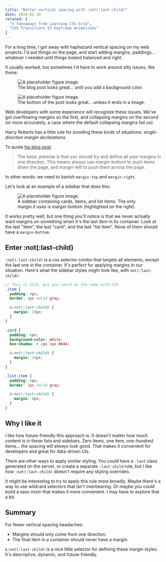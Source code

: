```yaml
---
title: "Better vertical spacing with :not(:last-child)"
date: 2020-02-18
related: [
  "5 Takeaways from Learning CSS Grid",
  "CSS Transitions VS Keyframe Animations"
]
---
```


For a long time, I got away with haphazard vertical spacing on my web projects. I'd put things on the page, and start adding margins, paddings... whatever I needed until things looked balanced and right.

It usually worked, but sometimes I'd have to work around silly issues, like these:

<figure class="center">
  <img src="{{site.url}}/assets/images/margin-overflow-top.png" alt="A placeholder figure image." />
  <figcaption>The blog post looks great... until you add a background color.</figcaption>
</figure>

<figure class="center">
  <img src="{{site.url}}/assets/images/blog-post-bottom.png" alt="A placeholder figure image." />
  <figcaption>The bottom of the post looks great... unless it ends in a image.</figcaption>
</figure>

Web developers with some experience will recognize these issues. We've got overflowing margins on the first, and collapsing margins on the second (or more accurately, a case where the default collapsing margins fail us).

Harry Roberts has a little rule for avoiding these kinds of situations: *single-direction margin declarations*.

To quote [his blog post](https://csswizardry.com/2012/06/single-direction-margin-declarations/):

> The basic premise is that you should try and define all your margins in one direction. This means always use margin-bottom to push items down the page, and margin-left to push them across the page.

In other words: we need to banish `margin-top` and `margin-right`.

Let's look at an example of a sidebar that does this:

<figure class="center">
  <img src="{{site.url}}/assets/images/sidebar-margins-example.png" alt="A placeholder figure image." />
  <figcaption>A sidebar containing cards, items, and list items. The only margin it uses is margin-bottom (highlighted on the right).</figcaption>
</figure>

It works pretty well, but one thing you'll notice is that we never actually want margins on something when it's the last item in its container. Look at the last "item", the last "card", and the last "list item". None of them should have a `margin-bottom`.

## Enter :not(:last-child)

`:not(:last-child)` is a css selector combo that targets all elements, except the last one in the container. It's perfect for applying margins in our situation. Here's what the sidebar styles might look like, with `not(:last-child)`:

```scss
// This is SCSS, but you could do the same with CSS
.item {
  padding: 4px;
  border: 1px solid gray;

  &:not(:last-child) {
    margin: 10px;
  }
}

.card {
  padding: 4px;
  background-color: white;
  box-shadow: 0 2px 4px #444;

  &:not(:last-child) {
    margin: 14px;
  }
}

.list-item {
  padding: 4px;
  border: 1px solid gray;

  &:not(:last-child) {
    margin: 8px;
  }
}
```

## Why I like it

I like how future-friendly this approach is. It doesn't matter how much content is in these lists and sidebars. Zero items, one item, one-hundred items... the spacing will always look good. That makes it convenient for developers and great for data-driven UIs.

There are other ways to apply similar styling. You could have a `.last` class generated on the server, or create a separate `:last-child` rule, but I like how `:not(:last-child)` doesn't require any styling overrides.

It might be interesting to try to apply this rule more broadly. Maybe there's a way to use wildcard selectors that isn't overbearing. Or maybe you could build a sass mixin that makes it more convenient. I may have to explore that a bit.

## Summary

For fewer vertical spacing headaches:

  * Margins should only come from one direction.
  * The final item in a container should never have a margin.

`&:not(:last-child)` is a nice little selector for defining these margin styles. It's descriptive, dynamic, and future-friendly.
